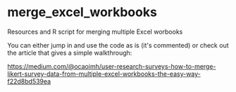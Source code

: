 # merge_excel_workbooks
Resources and R script for merging multiple Excel worbooks

You can either jump in and use the code as is (it's commented) or check out the article that gives a simple walkthrough: 

https://medium.com/@ocaoimh/user-research-surveys-how-to-merge-likert-survey-data-from-multiple-excel-workbooks-the-easy-way-f22d8bd539ea
